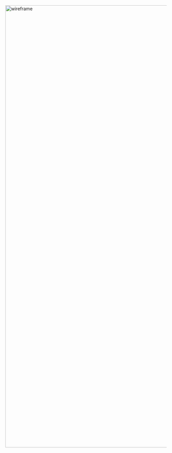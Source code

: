 <img width="1376" alt="wireframe" src="https://github.com/norangsuji/norangsuji.github.io/assets/118612460/504d53c5-6a50-4c1d-8277-7fc8830bb6a1">
